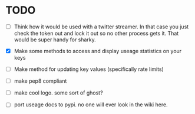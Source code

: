 # TODO

- [ ] Think how it would be used with a twitter streamer. In that case you just check the token out and lock it out so no other process gets it. That would be super handy for sharky. 
- [x] Make some methods to access and display useage statistics on your keys
- [ ] Make method for updating key values (specifically rate limits) 
- [ ] make pep8 compliant
- [ ] make cool logo. some sort of ghost?
- [ ] port useage docs to pypi. no one will ever look in the wiki here. 

